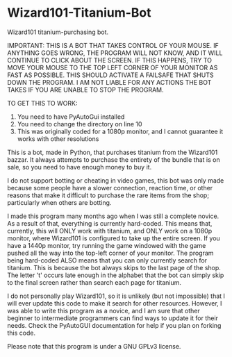 # Wizard101-Titanium-Bot
Wizard101 titanium-purchasing bot.

IMPORTANT: THIS IS A BOT THAT TAKES CONTROL OF YOUR MOUSE. IF ANYTHING GOES WRONG, THE PROGRAM WILL NOT 
KNOW, AND IT WILL CONTINUE TO CLICK ABOUT THE SCREEN. IF THIS HAPPENS, TRY TO MOVE YOUR MOUSE TO THE
TOP LEFT CORNER OF YOUR MONITOR AS FAST AS POSSIBLE. THIS SHOULD ACTIVATE A FAILSAFE THAT SHUTS DOWN THE 
PROGRAM. I AM NOT LIABLE FOR ANY ACTIONS THE BOT TAKES IF YOU ARE UNABLE TO STOP THE PROGRAM.

TO GET THIS TO WORK: 
1. You need to have PyAutoGui installed
2. You need to change the directory on line 10
3. This was originally coded for a 1080p monitor, and I cannot guarantee it works with other resolutions


This is a bot, made in Python, that purchases titanium from the Wizard101 bazzar. It always attempts to
purchase the entirety of the bundle that is on sale, so you need to have enough money to buy it. 

I do not support botting or cheating in video games, this bot was only made because some people have 
a slower connection, reaction time, or other reasons that make it difficult to purchase the rare
items from the shop; particularly when others are botting.

I made this program many months ago when I was still a complete novice. As a result of that,
everything is currently hard-coded. This means that, currently, this will ONLY work with titanium, 
and ONLY work on a 1080p monitor, where Wizard101 is configured to take up the entire screen.
If you have a 1440p monitor, try running the game windowed with the game pushed all the way into the 
top-left corner of your monitor. The program being hard-coded ALSO means that you can only currently 
search for titanium. This is because the bot always skips to the last page of the shop. The letter 't' occurs
late enough in the alphabet that the bot can simply skip to the final screen rather than search each page for
titanium.

I do not personally play Wizard101, so it is unlikely (but not impossible) that I will ever update this code
to make it search for other resources. However, I was able to write this program as a novice, and I am sure
that other beginner to intermediate programmers can find ways to update it for their needs. Check the
PyAutoGUI documentation for help if you plan on forking this code. 

Please note that this program is under a GNU GPLv3 license.
